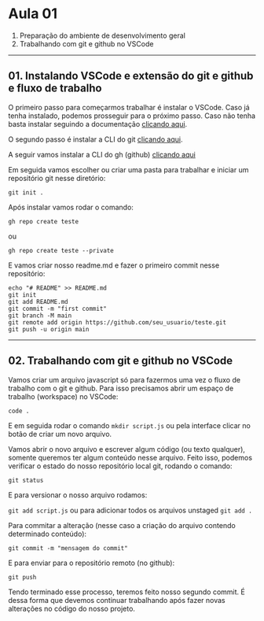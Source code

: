 # Aula 01

1.  Preparação do ambiente de desenvolvimento geral
2.  Trabalhando com git e github no VSCode

---

## 01. Instalando VSCode e extensão do git e github e fluxo de trabalho

O primeiro passo para começarmos trabalhar é instalar o VSCode. Caso já tenha instalado, podemos prosseguir para o próximo passo. Caso não tenha basta instalar seguindo a documentação [clicando aqui](https://code.visualstudio.com/download).

O segundo passo é instalar a CLI do git [clicando aqui](https://git-scm.com/download/win).

A seguir vamos instalar a CLI do gh (github) [clicando aqui](https://github.com/cli/cli#installation)

Em seguida vamos escolher ou criar uma pasta para trabalhar e iniciar um repositório git nesse diretório:

`git init .`

Após instalar vamos rodar o comando:

`gh repo create teste`

ou

`gh repo create teste --private`

E vamos criar nosso readme.md e fazer o primeiro commit nesse repositório:

```CMD
echo "# README" >> README.md
git init
git add README.md
git commit -m "first commit"
git branch -M main
git remote add origin https://github.com/seu_usuario/teste.git
git push -u origin main
```

---

## 02. Trabalhando com git e github no VSCode

Vamos criar um arquivo javascript só para fazermos uma vez o fluxo de trabalho com o git e github. Para isso precisamos abrir um espaço de trabalho (workspace) no VSCode:

`code .`

E em seguida rodar o comando `mkdir script.js` ou pela interface clicar no botão de criar um novo arquivo.

Vamos abrir o novo arquivo e escrever algum código (ou texto qualquer), somente queremos ter algum conteúdo nesse arquivo. Feito isso, podemos verificar o estado do nosso repositório local git, rodando o comando:

`git status`

E para versionar o nosso arquivo rodamos:

`git add script.js` ou para adicionar todos os arquivos unstaged `git add .`

Para commitar a alteração (nesse caso a criação do arquivo contendo determinado conteúdo):

`git commit -m "mensagem do commit"`

E para enviar para o repositório remoto (no github):

`git push`

Tendo terminado esse processo, teremos feito nosso segundo commit. É dessa forma que devemos continuar trabalhando após fazer novas alterações no código do nosso projeto.
